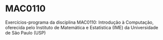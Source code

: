 # MAC0110

Exercícios-programa da disciplina MAC0110: Introdução à Computação, oferecida pelo Instituto de Matemática e Estatística (IME) da Universidade de São Paulo (USP)
